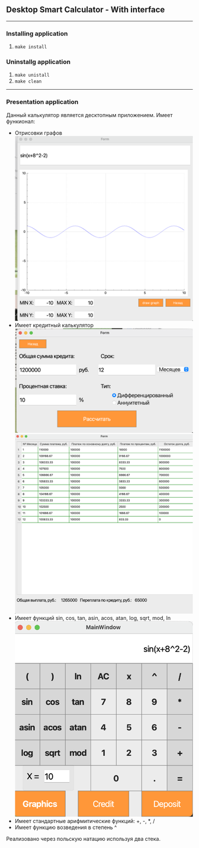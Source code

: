 ## Desktop Smart Calculator - With interface
---
### Installing application
1. `make install`

### Uninstallg application
1. `make unistall`
2. `make clean`
----
### Presentation application
Данный калькулятор является десктопным приложением.
Имеет функионал:
- Отрисовки графов
![grafWindow](./Screenshot/Graph.png)
- Имеет кредитный калькулятор
![grafWindow](./Screenshot/CrediCalculator.png)
![grafWindowPrint](./Screenshot/CreditCalculate.png)
- Имеет функций sin, cos, tan, asin, acos, atan, log, sqrt, mod, In
![mainWindow](./Screenshot/Main.png)
- Имеет стандартные арифмитические функций: +, -, *, /
- Имеет функцию возведения в степень ^

Реализовано через польскую натацию используя два стека.